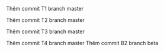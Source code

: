 Thêm commit T1 branch master

Thêm commit T2 branch master

Thêm commit T3 branch master

Thêm commit T4 branch master
Thêm commit B2 branch beta
